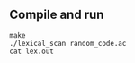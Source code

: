 Compile and run
---------------------------------------

```
make
./lexical_scan random_code.ac
cat lex.out
```

